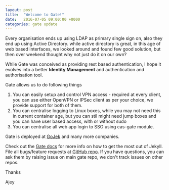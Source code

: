 ```yaml
---
layout: post
title:  "Welcome to Gate!"
date:   2016-07-05 09:00:00 +0000
categories: gate update
---
```

Every organisation ends up using LDAP as primary single sign on, also they end up using Active Directory. while active directory is great, in this age of web based interfaces, we looked around and found few good solution, but then over weekend thought why not just do it on our own?

While Gate was conceived as providing rest based authentication, I hope it evolves into a better **Identity Management** and authentication and authorisation tool.

Gate allows us to do following things

1. You can easily setup and control VPN access - required at every client, you can use either OpenVPN or IPSec client as per your choice, we provide support for both of them.
2. You can centralise logging to Linux boxes, while you may not need this in current container age, but you can stil might need jump boxes and you can have user based access, with or without sudo
3. You can centralise all web app login to SSO using cas-gate module.

Gate is deployed at [GoJek][gojek] and many more companies.

Check out the [Gate docs][gate-portal] for more info on how to get the most out of Jekyll. File all bugs/feature requests at [GitHub repo][gate-portal]. If you have questions, you can ask them by raising issue on main gate repo, we don't track issues on other repos.

Thanks

Ajey

[gate-portal]: http://github,com/gate-sso/gate
[gojek]: http://go-jek.com
